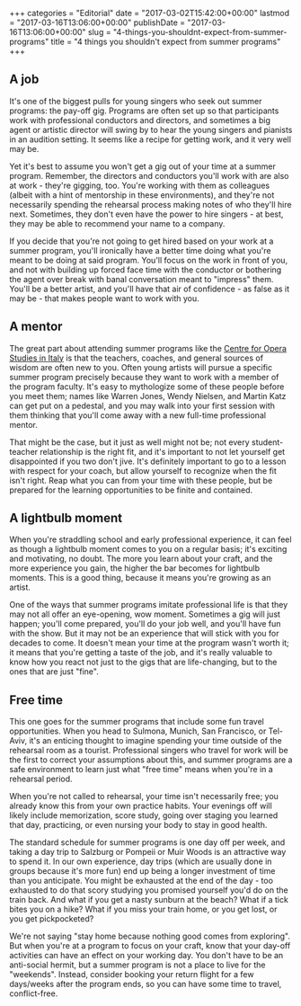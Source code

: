 +++
categories = "Editorial"
date = "2017-03-02T15:42:00+00:00"
lastmod = "2017-03-16T13:06:00+00:00"
publishDate = "2017-03-16T13:06:00+00:00"
slug = "4-things-you-shouldnt-expect-from-summer-programs"
title = "4 things you shouldn&#039;t expect from summer programs"
+++

## A job

It's one of the biggest pulls for young singers who seek out summer programs: the pay-off gig. Programs are often set up so that participants work with professional conductors and directors, and sometimes a big agent or artistic director will swing by to hear the young singers and pianists in an audition setting. It seems like a recipe for getting work, and it very well may be. 

Yet it's best to assume you won't get a gig out of your time at a summer program. Remember, the directors and conductors you'll work with are also at work - they're gigging, too. You're working with them as colleagues (albeit with a hint of mentorship in these environments), and they're not necessarily spending the rehearsal process making notes of who they'll hire next. Sometimes, they don't even have the power to hire singers - at best, they may be able to recommend your name to a company.

If you decide that you're not going to get hired based on your work at a summer program, you'll ironically have a better time doing what you're meant to be doing at said program. You'll focus on the work in front of you, and not with building up forced face time with the conductor or bothering the agent over break with banal conversation meant to "impress" them. You'll be a better artist, and you'll have that air of confidence - as false as it may be - that makes people want to work with you.

## A mentor

The great part about attending summer programs like the [Centre for Opera Studies in Italy](http://www.co-si.com/) is that the teachers, coaches, and general sources of wisdom are often new to you. Often young artists will pursue a specific summer program precisely because they want to work with a member of the program faculty. It's easy to mythologize some of these people before you meet them; names like Warren Jones, Wendy Nielsen, and Martin Katz can get put on a pedestal, and you may walk into your first session with them thinking that you'll come away with a new full-time professional mentor.

That might be the case, but it just as well might not be; not every student-teacher relationship is the right fit, and it's important to not let yourself get disappointed if you two don't jive. It's definitely important to go to a lesson with respect for your coach, but allow yourself to recognize when the fit isn't right. Reap what you can from your time with these people, but be prepared for the learning opportunities to be finite and contained.

## A lightbulb moment

When you're straddling school and early professional experience, it can feel as though a lightbulb moment comes to you on a regular basis; it's exciting and motivating, no doubt. The more you learn about your craft, and the more experience you gain, the higher the bar becomes for lightbulb moments. This is a good thing, because it means you're growing as an artist.

One of the ways that summer programs imitate professional life is that they may not all offer an eye-opening, wow moment. Sometimes a gig will just happen; you'll come prepared, you'll do your job well, and you'll have fun with the show. But it may not be an experience that will stick with you for decades to come. It doesn't mean your time at the program wasn't worth it; it means that you're getting a taste of the job, and it's really valuable to know how you react not just to the gigs that are life-changing, but to the ones that are just "fine".

## Free time

This one goes for the summer programs that include some fun travel opportunities. When you head to Sulmona, Munich, San Francisco, or Tel-Aviv, it's an enticing thought to imagine spending your time outside of the rehearsal room as a tourist. Professional singers who travel for work will be the first to correct your assumptions about this, and summer programs are a safe environment to learn just what "free time" means when you're in a rehearsal period.

When you're not called to rehearsal, your time isn't necessarily free; you already know this from your own practice habits. Your evenings off will likely include memorization, score study, going over staging you learned that day, practicing, or even nursing your body to stay in good health.

The standard schedule for summer programs is one day off per week, and taking a day trip to Salzburg or Pompeii or Muir Woods is an attractive way to spend it. In our own experience, day trips (which are usually done in groups because it's more fun) end up being a longer investment of time than you anticipate. You might be exhausted at the end of the day - too exhausted to do that scory studying you promised yourself you'd do on the train back. And what if you get a nasty sunburn at the beach? What if a tick bites you on a hike? What if you miss your train home, or you get lost, or you get pickpocketed?

We're not saying "stay home because nothing good comes from exploring". But when you're at a program to focus on your craft, know that your day-off activities can have an effect on your working day. You don't have to be an anti-social hermit, but a summer program is not a place to live for the "weekends". Instead, consider booking your return flight for a few days/weeks after the program ends, so you can have some time to travel, conflict-free.

